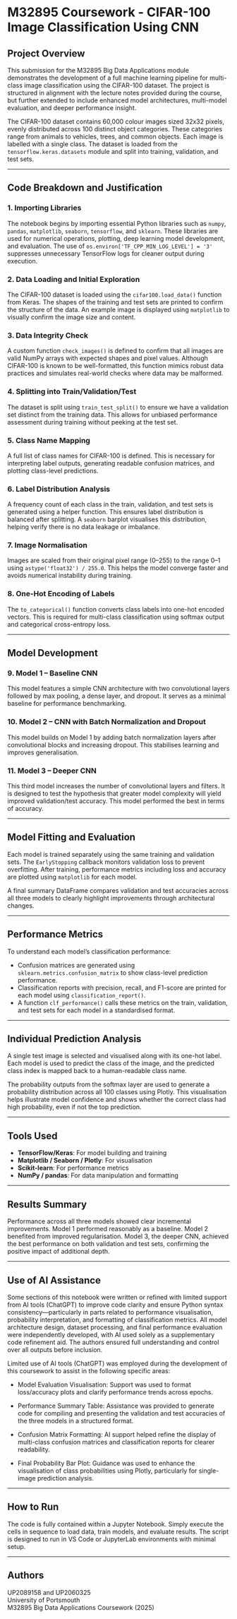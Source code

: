 # M32895 Coursework - CIFAR-100 Image Classification Using CNN

## Project Overview

This submission for the M32895 Big Data Applications module demonstrates the development of a full machine learning pipeline for multi-class image classification using the CIFAR-100 dataset. The project is structured in alignment with the lecture notes provided during the course, but further extended to include enhanced model architectures, multi-model evaluation, and deeper performance insight.

The CIFAR-100 dataset contains 60,000 colour images sized 32x32 pixels, evenly distributed across 100 distinct object categories. These categories range from animals to vehicles, trees, and common objects. Each image is labelled with a single class. The dataset is loaded from the `tensorflow.keras.datasets` module and split into training, validation, and test sets.

---

## Code Breakdown and Justification

### 1. Importing Libraries

The notebook begins by importing essential Python libraries such as `numpy`, `pandas`, `matplotlib`, `seaborn`, `tensorflow`, and `sklearn`. These libraries are used for numerical operations, plotting, deep learning model development, and evaluation. The use of `os.environ['TF_CPP_MIN_LOG_LEVEL'] = '3'` suppresses unnecessary TensorFlow logs for cleaner output during execution.

### 2. Data Loading and Initial Exploration

The CIFAR-100 dataset is loaded using the `cifar100.load_data()` function from Keras. The shapes of the training and test sets are printed to confirm the structure of the data. An example image is displayed using `matplotlib` to visually confirm the image size and content.

### 3. Data Integrity Check

A custom function `check_images()` is defined to confirm that all images are valid NumPy arrays with expected shapes and pixel values. Although CIFAR-100 is known to be well-formatted, this function mimics robust data practices and simulates real-world checks where data may be malformed.

### 4. Splitting into Train/Validation/Test

The dataset is split using `train_test_split()` to ensure we have a validation set distinct from the training data. This allows for unbiased performance assessment during training without peeking at the test set.

### 5. Class Name Mapping

A full list of class names for CIFAR-100 is defined. This is necessary for interpreting label outputs, generating readable confusion matrices, and plotting class-level predictions.

### 6. Label Distribution Analysis

A frequency count of each class in the train, validation, and test sets is generated using a helper function. This ensures label distribution is balanced after splitting. A `seaborn` barplot visualises this distribution, helping verify there is no data leakage or imbalance.

### 7. Image Normalisation

Images are scaled from their original pixel range (0–255) to the range 0–1 using `astype('float32') / 255.0`. This helps the model converge faster and avoids numerical instability during training.

### 8. One-Hot Encoding of Labels

The `to_categorical()` function converts class labels into one-hot encoded vectors. This is required for multi-class classification using softmax output and categorical cross-entropy loss.

---

## Model Development

### 9. Model 1 – Baseline CNN

This model features a simple CNN architecture with two convolutional layers followed by max pooling, a dense layer, and dropout. It serves as a minimal baseline for performance benchmarking.

### 10. Model 2 – CNN with Batch Normalization and Dropout

This model builds on Model 1 by adding batch normalization layers after convolutional blocks and increasing dropout. This stabilises learning and improves generalisation.

### 11. Model 3 – Deeper CNN

This third model increases the number of convolutional layers and filters. It is designed to test the hypothesis that greater model complexity will yield improved validation/test accuracy. This model performed the best in terms of accuracy.

---

## Model Fitting and Evaluation

Each model is trained separately using the same training and validation sets. The `EarlyStopping` callback monitors validation loss to prevent overfitting. After training, performance metrics including loss and accuracy are plotted using `matplotlib` for each model.

A final summary DataFrame compares validation and test accuracies across all three models to clearly highlight improvements through architectural changes.

---

## Performance Metrics

To understand each model’s classification performance:

- Confusion matrices are generated using `sklearn.metrics.confusion_matrix` to show class-level prediction performance.
- Classification reports with precision, recall, and F1-score are printed for each model using `classification_report()`.
- A function `clf_performance()` calls these metrics on the train, validation, and test sets for each model in a standardised format.

---

## Individual Prediction Analysis

A single test image is selected and visualised along with its one-hot label. Each model is used to predict the class of the image, and the predicted class index is mapped back to a human-readable class name.

The probability outputs from the softmax layer are used to generate a probability distribution across all 100 classes using Plotly. This visualisation helps illustrate model confidence and shows whether the correct class had high probability, even if not the top prediction.

---

## Tools Used

- **TensorFlow/Keras**: For model building and training
- **Matplotlib / Seaborn / Plotly**: For visualisation
- **Scikit-learn**: For performance metrics
- **NumPy / pandas**: For data manipulation and formatting

---

## Results Summary

Performance across all three models showed clear incremental improvements. Model 1 performed reasonably as a baseline. Model 2 benefited from improved regularisation. Model 3, the deeper CNN, achieved the best performance on both validation and test sets, confirming the positive impact of additional depth.

---

## Use of AI Assistance

Some sections of this notebook were written or refined with limited support from AI tools (ChatGPT) to improve code clarity and ensure Python syntax consistency—particularly in parts related to performance visualisation, probability interpretation, and formatting of classification metrics. All model architecture design, dataset processing, and final performance evaluation were independently developed, with AI used solely as a supplementary code refinement aid. The authors ensured full understanding and control over all outputs before inclusion.

Limited use of AI tools (ChatGPT) was employed during the development of this coursework to assist in the following specific areas:

- Model Evaluation Visualisation: Support was used to format loss/accuracy plots and clarify performance trends across epochs.

- Performance Summary Table: Assistance was provided to generate code for compiling and presenting the validation and test accuracies of the three models in a structured format.

- Confusion Matrix Formatting: AI support helped refine the display of multi-class confusion matrices and classification reports for clearer readability.

- Final Probability Bar Plot: Guidance was used to enhance the visualisation of class probabilities using Plotly, particularly for single-image prediction analysis.

---

## How to Run

The code is fully contained within a Jupyter Notebook. Simply execute the cells in sequence to load data, train models, and evaluate results. The script is designed to run in VS Code or JupyterLab environments with minimal setup.

---

## Authors

UP2089158 and UP2060325  
University of Portsmouth  
M32895 Big Data Applications Coursework (2025)
